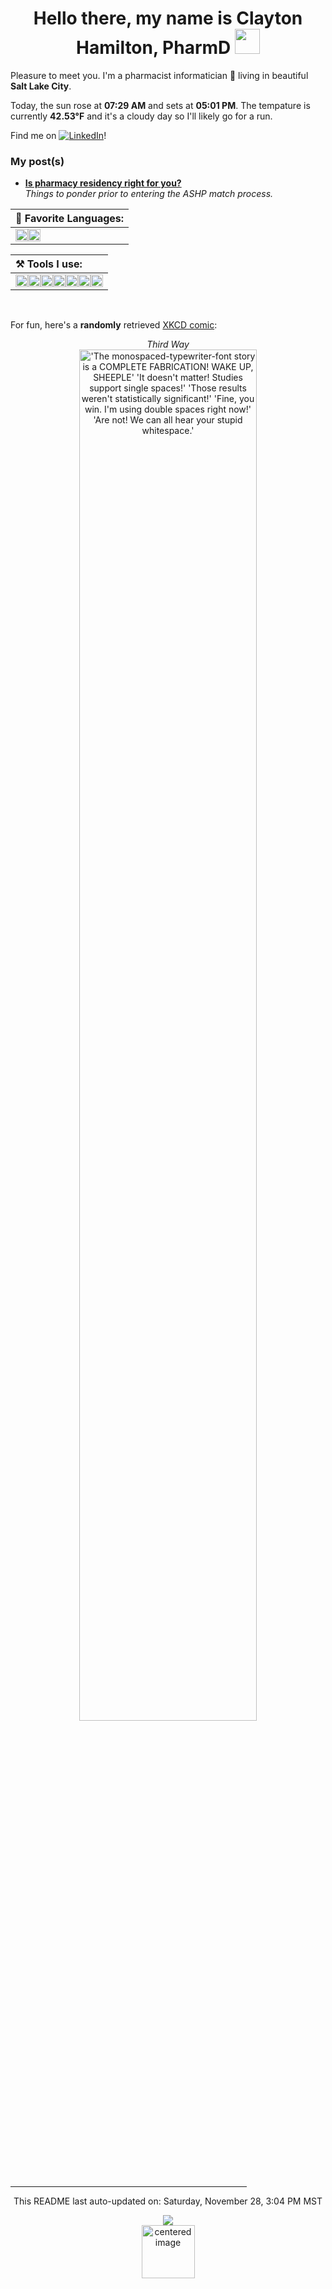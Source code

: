 <h1 align = "center"> Hello there, my name is Clayton Hamilton, PharmD  <img src="https://github.com/claytonjhamilton/claytonjhamilton/blob/main/images/waving_hand.gif" width="40px"></h1>

Pleasure to meet you. I'm a pharmacist informatician :pill: living in beautiful <b>Salt Lake City</b>. 
<p>Today, the sun rose at <b>07:29 AM</b> and sets at <b>05:01 PM</b>. The tempature is currently <b>42.53°F</b> and it&#39;s a cloudy day so I&#39;ll likely go for a run.</p>

Find me on [![LinkedIn][1.1]][1]!

<h3>My post(s)</h3>
<ul>
  <li><a href="https://clayton-hamilton.medium.com/is-a-pharmacy-residency-right-for-you-9660f6e35fcb"><b>Is pharmacy residency right for you?</b></a><br/><i>Things to ponder prior to entering the ASHP match process.</i></li>
</ul>

| :page_facing_up:  **Favorite Languages:**                                                            |
| :-------------------------------------------------------------------------------------------------------- |
| <code><img height="20" src="https://img.shields.io/badge/-SQL-green?logo=codepen&logoColor=white"></code><code><img height="20" src="https://img.shields.io/badge/Python-%233776AB.svg?logo=python&logoColor=white"></code>|

|:hammer_and_pick:  **Tools I use:** |
|:----|
|<code><img height="20" src="https://img.shields.io/badge/-Microsoft%20SQL%20Server-grey?logo=microsoft-sql-server&logoColor=red"></code><code><img height="20" src="https://img.shields.io/badge/-Visual%20Studio%20Code-blue?logo=visual-studio-code"></code><code><img height="20" src="https://img.shields.io/badge/-Visual%20Studio-purple?logo=visual-studio"></code><code><img height="20" src="https://img.shields.io/badge/-Report%20Builder-white?logo=Power%20BI&logoColor=red"></code><code><img height="20" src="https://img.shields.io/badge/-PowerBI-black?logo=Power%20BI&logoColor=yellow"></code><code><img height="20" src="https://img.shields.io/badge/-Git-9cf?logo=git"></code><code><img height="20" src="https://img.shields.io/badge/-GitHub-black?logo=GitHub"></code>|
<br>

For fun, here's a **randomly** retrieved [XKCD comic](https://xkcd.com/):

<p align="center">
<i>Third Way</i>
<br>
<img width="75%" src="https:&#x2F;&#x2F;imgs.xkcd.com&#x2F;comics&#x2F;third_way.png" alt="&#39;The monospaced-typewriter-font story is a COMPLETE FABRICATION!  WAKE UP, SHEEPLE&#39; &#39;It doesn&#39;t matter! Studies support single spaces!&#39; &#39;Those results weren&#39;t statistically significant!&#39; &#39;Fine, you win. I&#39;m using double spaces right now!&#39; &#39;Are not!  We can all hear your stupid whitespace.&#39;">
</p>

<hr style="width:75%;text-align:center">
<p align="center">
    <text>This README last auto-updated on: Saturday, November 28, 3:04 PM MST</text>
    <br>
</p>
<p align="center">
<img src="https://github.com/claytonjhamilton/claytonjhamilton/workflows/README%20build/badge.svg"/><br>
<img alt="centered image" height="85" src="https://github.com/hjnilsson/country-flags/blob/master/svg/us.svg"/>
</p>

<!-- social media accounts -->
[1]: https://www.linkedin.com/in/clayton-j-hamilton/

<!-- icon(s) without padding -->
[1.1]: https://i.stack.imgur.com/gVE0j.png
